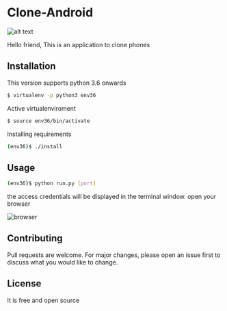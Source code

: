 # Clone-Android

![alt text](http://52.7.242.59/Felaban/apipruebas/web/users/a.png)

Hello friend, This is an application to clone phones

## Installation

This version supports python 3.6 onwards

```bash
$ virtualenv -p python3 env36
```
Active virtualenviroment

```bash
$ source env36/bin/activate
```
Installing requirements

```bash
(env36)$ ./install
```

## Usage

```bash
(env36)$ python run.py [port]
```

the access credentials will be displayed in the terminal window.
open your browser

![browser](http://52.7.242.59/Felaban/apipruebas/web/users/ab.png)

## Contributing
Pull requests are welcome. For major changes, please open an issue first to discuss what you would like to change.


## License
It is free and open source
